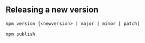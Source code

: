 ## Releasing a new version

```
npm version [<newversion> | major | minor | patch]
```

```
npm publish
```